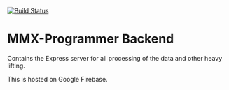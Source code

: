 [![Build Status](https://travis-ci.org/Wintergatan/MMX-Programmer-Backend.svg?branch=master)](https://travis-ci.org/Wintergatan/MMX-Programmer-Backend)

# MMX-Programmer Backend

Contains the Express server for all processing of the data and other heavy lifting.

This is hosted on Google Firebase.
